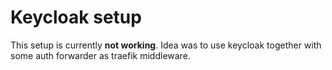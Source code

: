 # Keycloak setup

This setup is currently **not working**. Idea was to use keycloak together with some auth forwarder as traefik
middleware.